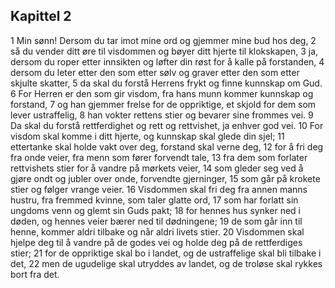 ## Kapittel 2

1 Min sønn! Dersom du tar imot mine ord og gjemmer mine bud hos deg, 
2 så du vender ditt øre til visdommen og bøyer ditt hjerte til klokskapen, 
3 ja, dersom du roper etter innsikten og løfter din røst for å kalle på forstanden, 
4 dersom du leter etter den som etter sølv og graver etter den som etter skjulte skatter, 
5 da skal du forstå Herrens frykt og finne kunnskap om Gud. 
6 For Herren er den som gir visdom, fra hans munn kommer kunnskap og forstand, 
7 og han gjemmer frelse for de oppriktige, et skjold for dem som lever ustraffelig, 
8 han vokter rettens stier og bevarer sine frommes vei. 
9 Da skal du forstå rettferdighet og rett og rettvishet, ja enhver god vei. 
10 For visdom skal komme i ditt hjerte, og kunnskap skal glede din sjel; 
11 ettertanke skal holde vakt over deg, forstand skal verne deg, 
12 for å fri deg fra onde veier, fra menn som fører forvendt tale, 
13 fra dem som forlater rettvishets stier for å vandre på mørkets veier, 
14 som gleder seg ved å gjøre ondt og jubler over onde, forvendte gjerninger, 
15 som går på krokete stier og følger vrange veier. 
16 Visdommen skal fri deg fra annen manns hustru, fra fremmed kvinne, som taler glatte ord, 
17 som har forlatt sin ungdoms venn og glemt sin Guds pakt; 
18 for hennes hus synker ned i døden, og hennes veier bærer ned til dødningene; 
19 de som går inn til henne, kommer aldri tilbake og når aldri livets stier. 
20 Visdommen skal hjelpe deg til å vandre på de godes vei og holde deg på de rettferdiges stier; 
21 for de oppriktige skal bo i landet, og de ustraffelige skal bli tilbake i det, 
22 men de ugudelige skal utryddes av landet, og de troløse skal rykkes bort fra det.
